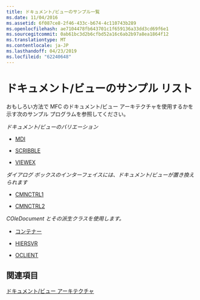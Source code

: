 ```yaml
---
title: ドキュメント/ビューのサンプル一覧
ms.date: 11/04/2016
ms.assetid: 6f087ce8-2f46-433c-b674-4c110743b289
ms.openlocfilehash: ae7104478fb643701c1f659136a33dd3cd69f6e1
ms.sourcegitcommit: 0ab61bc3d2b6cfbd52a16c6ab2b97a8ea1864f12
ms.translationtype: MT
ms.contentlocale: ja-JP
ms.lasthandoff: 04/23/2019
ms.locfileid: "62240648"
---
```

# <a name="documentview-sample-list"></a>ドキュメント/ビューのサンプル リスト

おもしろい方法で MFC のドキュメント/ビュー アーキテクチャを使用するかを示す次のサンプル プログラムを参照してください。

*ドキュメント/ビューのバリエーション*

- [MDI](../overview/visual-cpp-samples.md)

- [SCRIBBLE](../overview/visual-cpp-samples.md)

- [VIEWEX](../overview/visual-cpp-samples.md)

*ダイアログ ボックスのインターフェイスには、ドキュメント/ビューが置き換えられます*

- [CMNCTRL1](../overview/visual-cpp-samples.md)

- [CMNCTRL2](../overview/visual-cpp-samples.md)

*COleDocument とその派生クラスを使用します。*

- [コンテナー](../overview/visual-cpp-samples.md)

- [HIERSVR](../overview/visual-cpp-samples.md)

- [OCLIENT](../overview/visual-cpp-samples.md)

## <a name="see-also"></a>関連項目

[ドキュメント/ビュー アーキテクチャ](../mfc/document-view-architecture.md)

